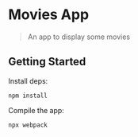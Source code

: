 # Movies App

> An app to display some movies

## Getting Started

Install deps:

```
npm install
```

Compile the app:

```
npx webpack
```
